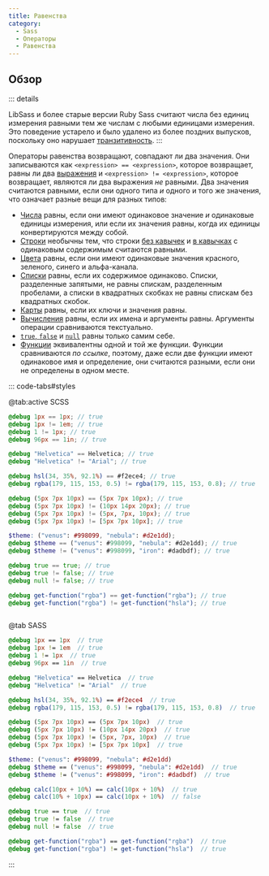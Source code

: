 ```yaml
---
title: Равенства
category:
  - Sass
  - Операторы
  - Равенства
---
```


## Обзор

::: details <Status :data="{ feature: 'Unitless Equality', dart: true, lib: false, ruby: '4.0.0 (неизданный)' }" />

LibSass и более старые версии Ruby Sass считают числа без единиц измерения равными тем же числам с любыми единицами измерения. Это поведение устарело и было удалено из более поздних выпусков, поскольку оно нарушает [транзитивность](https://en.wikipedia.org/wiki/Transitive_relation).
:::

Операторы равенства возвращают, совпадают ли два значения. Они записываются как `<expression> == <expression>`, которое возвращает, равны ли два [выражения](../syntax/structure#expressions) и `<expression> != <expression>`, которое возвращает, являются ли два выражения *не* равными. Два значения считаются равными, если они одного типа *и* одного и того же значения, что означает разные вещи для разных типов:

* [Числа](../values/numbers) равны, если они имеют одинаковое значение *и* одинаковые единицы измерения, или если их значения равны, когда их единицы конвертируются между собой.
* [Строки](../values/strings) необычны тем, что строки [без кавычек](../values/strings#unquoted) и [в кавычках](../values/strings#quoted) с одинаковым содержимым считаются равными.
* [Цвета](../values/colors) равны, если они имеют одинаковые значения красного, зеленого, синего и альфа-канала.
* [Списки](../values/lists) равны, если их содержимое одинаково. Списки, разделенные запятыми, не равны спискам, разделенным пробелами, а списки в квадратных скобках не равны спискам без квадратных скобок.
* [Карты](../values/maps) равны, если их ключи и значения равны.
* [Вычисления](../values/calculations) равны, если их имена и аргументы равны. Аргументы операции сравниваются текстуально.
* [`true`, `false`](../values/booleans) и [`null`](../values/null) равны только самим себе.
* [Функции](../values/functions) эквивалентны одной и той же функции. Функции сравниваются *по ссылке*, поэтому, даже если две функции имеют одинаковое имя и определение, они считаются разными, если они не определены в одном месте.

::: code-tabs#styles

@tab:active SCSS

```scss
@debug 1px == 1px; // true
@debug 1px != 1em; // true
@debug 1 != 1px; // true
@debug 96px == 1in; // true

@debug "Helvetica" == Helvetica; // true
@debug "Helvetica" != "Arial"; // true

@debug hsl(34, 35%, 92.1%) == #f2ece4; // true
@debug rgba(179, 115, 153, 0.5) != rgba(179, 115, 153, 0.8); // true

@debug (5px 7px 10px) == (5px 7px 10px); // true
@debug (5px 7px 10px) != (10px 14px 20px); // true
@debug (5px 7px 10px) != (5px, 7px, 10px); // true
@debug (5px 7px 10px) != [5px 7px 10px]; // true

$theme: ("venus": #998099, "nebula": #d2e1dd);
@debug $theme == ("venus": #998099, "nebula": #d2e1dd); // true
@debug $theme != ("venus": #998099, "iron": #dadbdf); // true

@debug true == true; // true
@debug true != false; // true
@debug null != false; // true

@debug get-function("rgba") == get-function("rgba"); // true
@debug get-function("rgba") != get-function("hsla"); // true



```

@tab SASS

```sass
@debug 1px == 1px  // true
@debug 1px != 1em  // true
@debug 1 != 1px  // true
@debug 96px == 1in  // true

@debug "Helvetica" == Helvetica  // true
@debug "Helvetica" != "Arial"  // true

@debug hsl(34, 35%, 92.1%) == #f2ece4  // true
@debug rgba(179, 115, 153, 0.5) != rgba(179, 115, 153, 0.8)  // true

@debug (5px 7px 10px) == (5px 7px 10px)  // true
@debug (5px 7px 10px) != (10px 14px 20px)  // true
@debug (5px 7px 10px) != (5px, 7px, 10px)  // true
@debug (5px 7px 10px) != [5px 7px 10px]  // true

$theme: ("venus": #998099, "nebula": #d2e1dd) 
@debug $theme == ("venus": #998099, "nebula": #d2e1dd)  // true
@debug $theme != ("venus": #998099, "iron": #dadbdf)  // true

@debug calc(10px + 10%) == calc(10px + 10%)  // true
@debug calc(10% + 10px) == calc(10px + 10%)  // false

@debug true == true  // true
@debug true != false  // true
@debug null != false  // true

@debug get-function("rgba") == get-function("rgba")  // true
@debug get-function("rgba") != get-function("hsla")  // true
```

:::

<script setup>
import Status from "@components/refs/web/layouts/sass/Status.vue";
</script>
